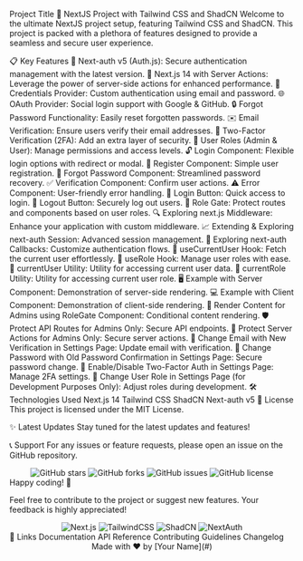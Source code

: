 Project Title
🚀 NextJS Project with Tailwind CSS and ShadCN
Welcome to the ultimate NextJS project setup, featuring Tailwind CSS and ShadCN. This project is packed with a plethora of features designed to provide a seamless and secure user experience.

📋 Key Features
🔐 Next-auth v5 (Auth.js): Secure authentication management with the latest version.
🚀 Next.js 14 with Server Actions: Leverage the power of server-side actions for enhanced performance.
🔑 Credentials Provider: Custom authentication using email and password.
🌐 OAuth Provider: Social login support with Google & GitHub.
🔒 Forgot Password Functionality: Easily reset forgotten passwords.
✉️ Email Verification: Ensure users verify their email addresses.
📱 Two-Factor Verification (2FA): Add an extra layer of security.
👥 User Roles (Admin & User): Manage permissions and access levels.
🔓 Login Component: Flexible login options with redirect or modal.
📝 Register Component: Simple user registration.
🤔 Forgot Password Component: Streamlined password recovery.
✅ Verification Component: Confirm user actions.
⚠️ Error Component: User-friendly error handling.
🔘 Login Button: Quick access to login.
🚪 Logout Button: Securely log out users.
🚧 Role Gate: Protect routes and components based on user roles.
🔍 Exploring next.js Middleware: Enhance your application with custom middleware.
📈 Extending & Exploring next-auth Session: Advanced session management.
🔄 Exploring next-auth Callbacks: Customize authentication flows.
👤 useCurrentUser Hook: Fetch the current user effortlessly.
🛂 useRole Hook: Manage user roles with ease.
🧑 currentUser Utility: Utility for accessing current user data.
👮 currentRole Utility: Utility for accessing current user role.
🖥️ Example with Server Component: Demonstration of server-side rendering.
💻 Example with Client Component: Demonstration of client-side rendering.
👑 Render Content for Admins using RoleGate Component: Conditional content rendering.
🛡️ Protect API Routes for Admins Only: Secure API endpoints.
🔐 Protect Server Actions for Admins Only: Secure server actions.
📧 Change Email with New Verification in Settings Page: Update email with verification.
🔑 Change Password with Old Password Confirmation in Settings Page: Secure password change.
🔔 Enable/Disable Two-Factor Auth in Settings Page: Manage 2FA settings.
🔄 Change User Role in Settings Page (for Development Purposes Only): Adjust roles during development.
🛠️ Technologies Used
Next.js 14
Tailwind CSS
ShadCN
Next-auth v5
📝 License
This project is licensed under the MIT License.

✨ Latest Updates
Stay tuned for the latest updates and features!

📞 Support
For any issues or feature requests, please open an issue on the GitHub repository.

<div align="center">
  <img src="https://img.shields.io/github/stars/your-repo" alt="GitHub stars">
  <img src="https://img.shields.io/github/forks/your-repo" alt="GitHub forks">
  <img src="https://img.shields.io/github/issues/your-repo" alt="GitHub issues">
  <img src="https://img.shields.io/github/license/your-repo" alt="GitHub license">
</div>
Happy coding! 🚀

Feel free to contribute to the project or suggest new features. Your feedback is highly appreciated!

<div align="center">
  <img src="https://img.shields.io/badge/Next.js-14-blue" alt="Next.js">
  <img src="https://img.shields.io/badge/TailwindCSS-2-green" alt="TailwindCSS">
  <img src="https://img.shields.io/badge/ShadCN-1-red" alt="ShadCN">
  <img src="https://img.shields.io/badge/NextAuth-5-yellow" alt="NextAuth">
</div>
🔗 Links
Documentation
API Reference
Contributing Guidelines
Changelog
<div align="center">
  Made with ❤️ by [Your Name](#)
</div>





